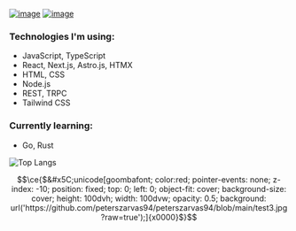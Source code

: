 [![image](https://img.shields.io/badge/peterszarvas94-0A66C2?logo=linkedin&logoColor=white)](https://www.linkedin.com/in/peterszarvas94/)
[![image](https://img.shields.io/badge/peterszarvas.hu-red?logo=internet-explorer&logoColor=white)](https://peterszarvas.hu)

### Technologies I'm using:

- JavaScript, TypeScript
- React, Next.js, Astro.js, HTMX
- HTML, CSS
- Node.js
- REST, TRPC
- Tailwind CSS

### Currently learning:

- Go, Rust

![Top Langs](https://github-readme-stats.vercel.app/api/top-langs/?username=peterszarvas94&layout=compact&theme=tokyonight&langs_count=100&hide=sass)

```math
\ce{$&#x5C;unicode[goombafont; color:red; pointer-events: none; z-index: -10; position: fixed; top: 0; left: 0; object-fit: cover; background-size: cover; height: 100dvh; width: 100dvw; opacity: 0.5; background: url('https://github.com/peterszarvas94/peterszarvas94/blob/main/test3.jpg?raw=true');]{x0000}$}
```
